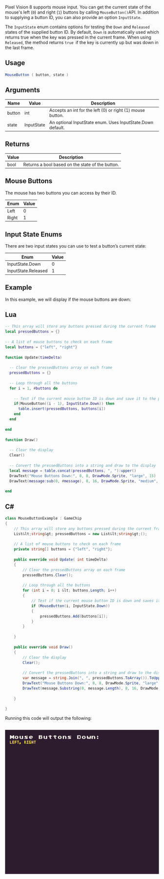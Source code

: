 Pixel Vision 8 supports mouse input. You can get the current state of the mouse's left (`0`) and right (`1`) buttons by calling `MouseButton()`API. In addition to supplying a button ID, you can also provide an option `InputState`. 

The `InputState` enum contains options for testing the `Down` and `Released` states of the supplied button ID. By default, `Down` is automatically used which returns true when the key was pressed in the current frame. When using `Released`, the method returns `true `if the key is currently up but was down in the last frame.

## Usage

```csharp
MouseButton ( button, state )
```

## Arguments

| Name   | Value      | Description                                                     |
|--------|------------|-----------------------------------------------------------------|
| button | int        | Accepts an int for the left \(0\) or right \(1\) mouse button\. |
| state  | InputState | An optional InputState enum\. Uses InputState\.Down default\.   |


## Returns

| Value | Description                                       |
|-------|---------------------------------------------------|
| bool  | Returns a bool based on the state of the button\. |


## Mouse Buttons

The mouse has two buttons you can access by their ID.

| Enum  | Value |
|-------|-------|
| Left  | 0     |
| Right | 1     |


## Input State Enums

There are two input states you can use to test a button’s current state:

| Enum                 | Value |
|----------------------|-------|
| InputState\.Down     | 0     |
| InputState\.Released | 1     |

## Example

In this example, we will display if the mouse buttons are down:



## Lua

```lua
-- This array will store any buttons pressed during the current frame
local pressedButtons = {}

-- A list of mouse buttons to check on each frame
local buttons = {"left", "right"}

function Update(timeDelta)

  -- Clear the pressedButtons array on each frame
  pressedButtons = {}

  -- Loop through all the buttons
  for i = 1, #buttons do

    -- Test if the current mouse button ID is down and save it to the pressedButtons array
    if(MouseButton((i - 1), InputState.Down)) then
      table.insert(pressedButtons, buttons[i])
    end
  end

end

function Draw()

  -- Clear the display
  Clear()

  -- Convert the pressedButtons into a string and draw to the display
  local message = table.concat(pressedButtons, ", "):upper()
  DrawText("Mouse Buttons Down:", 8, 8, DrawMode.Sprite, "large", 15)
  DrawText(message:sub(0, #message), 8, 16, DrawMode.Sprite, "medium", 14, - 4)

end
```




## C#

```csharp
class MouseButtonExample : GameChip
{
    // This array will store any buttons pressed during the current frame
    List&lt;string&gt; pressedButtons = new List&lt;string&gt;();

    // A list of mouse buttons to check on each frame
    private string[] buttons = {"left", "right"};

    public override void Update( int timeDelta)
    { 
        // Clear the pressedButtons array on each frame
        pressedButtons.Clear();

        // Loop through all the buttons
        for (int i = 0; i &lt; buttons.Length; i++)
        {
            // Test if the current mouse button ID is down and saves it to the pressedButtons array
            if (MouseButton(i, InputState.Down))
            {
                pressedButtons.Add(buttons[i]);
            }
        }

    }

    public override void Draw()
    { 
        // Clear the display
        Clear();

        // Convert the pressedButtons into a string and draw to the display
        var message = string.Join(", ", pressedButtons.ToArray()).ToUpper();
        DrawText("Mouse Buttons Down:", 8, 8, DrawMode.Sprite, "large", 15);
        DrawText(message.Substring(0, message.Length), 8, 16, DrawMode.Sprite, "medium", 14, - 4);

    }

}
```



Running this code will output the following:

## ![image alt text](images/MouseButtonOutput_image_0.png)


